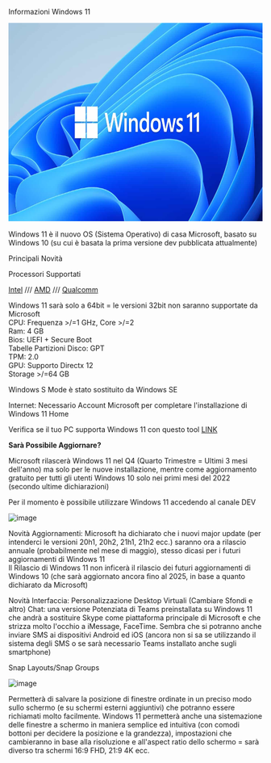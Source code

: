 Informazioni Windows 11

<img src="https://raw.githubusercontent.com/Iblis94/Windows_Italia/main/Introducing-Windows-11-iiQ8-Update-Microsoft-Windows11-Free.jpg" width="699" height="393">

Windows 11 è il nuovo OS (Sistema Operativo) di casa Microsoft, basato su Windows 10 (su cui è basata la prima versione dev pubblicata attualmente)

Principali Novità

Processori Supportati

<a href="https://docs.microsoft.com/en-us/windows-hardware/design/minimum/supported/windows-11-supported-intel-processors">Intel</a> ///
<a href="https://docs.microsoft.com/en-us/windows-hardware/design/minimum/supported/windows-11-supported-amd-processors">AMD</a> ///
<a href="https://docs.microsoft.com/en-us/windows-hardware/design/minimum/supported/windows-11-supported-qualcomm-processors">Qualcomm</a>

Windows 11 sarà solo a 64bit = le versioni 32bit non saranno supportate da Microsoft <br>
CPU: Frequenza >/=1 GHz, Core >/=2 <br>
Ram: 4 GB <br>
Bios: UEFI + Secure Boot <br>
Tabelle Partizioni Disco: GPT <br>
TPM: 2.0 <br>
GPU: Supporto Directx 12 <br>
Storage >/=64 GB

Windows S Mode è stato sostituito da Windows SE


Internet: Necessario Account Microsoft per completare l'installazione di Windows 11 Home

Verifica se il tuo PC supporta Windows 11 con questo tool <a href="https://github.com/rcmaehl/WhyNotWin11">LINK</a>

<b>Sarà Possibile Aggiornare? </b><br>

Microsoft rilascerà Windows 11 nel Q4 (Quarto Trimestre = Ultimi 3 mesi dell'anno) ma solo per le nuove installazione, mentre come aggiornamento gratuito per tutti gli utenti Windows 10 solo nei primi mesi del 2022 (secondo ultime dichiarazioni) <br>
  
Per il momento è possibile utilizzare Windows 11 accedendo al canale DEV

![image](https://user-images.githubusercontent.com/83124712/123716772-b558ba00-d87b-11eb-8665-4b057728ce02.png)

Novità Aggiornamenti: Microsoft ha dichiarato che i nuovi major update (per intenderci le versioni 20h1, 20h2, 21h1, 21h2 ecc.) saranno ora a rilascio annuale (probabilmente nel mese di maggio), stesso dicasi per i futuri aggiornamenti di Windows 11 <br>
Il Rilascio di Windows 11 non inficerà il rilascio dei futuri aggiornamenti di Windows 10 (che sarà aggiornato ancora fino al 2025, in base a quanto dichiarato da Microsoft)

Novità Interfaccia:
Personalizzazione Desktop Virtuali (Cambiare Sfondi e altro)
Chat: una versione Potenziata di Teams preinstallata su Windows 11 che andrà a sostituire Skype come piattaforma principale di Microsoft e che strizza molto l'occhio a iMessage, FaceTime. Sembra che si potranno anche inviare SMS ai dispositivi Android ed iOS (ancora non si sa se utilizzando il sistema degli SMS o se sarà necessario Teams installato anche sugli smartphone)

Snap Layouts/Snap Groups

![image](https://user-images.githubusercontent.com/83124712/123716739-a07c2680-d87b-11eb-8541-1661474e24fb.png)

Permetterà di salvare la posizione di finestre ordinate in un preciso modo sullo schermo (e su schermi esterni aggiuntivi) che potranno essere richiamati molto facilmente. Windows 11 permetterà anche una sistemazione delle finestre a schermo in maniera semplice ed intuitiva (con comodi bottoni per decidere la posizione e la grandezza), impostazioni che cambieranno in base alla risoluzione e all'aspect ratio dello schermo = sarà diverso tra schermi 16:9 FHD, 21:9 4K ecc.

